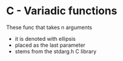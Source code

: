 # C - Variadic functions

These func that takes n arguments
* it is denoted with ellipsis
* placed as the last parameter
* stems from the stdarg.h C library
